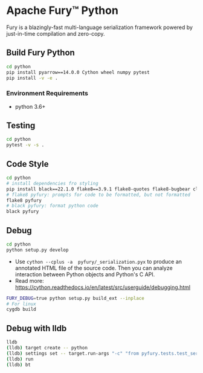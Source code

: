 # Apache Fury™ Python

Fury is a blazingly-fast multi-language serialization framework powered by just-in-time compilation and zero-copy.

## Build Fury Python

```bash
cd python
pip install pyarrow==14.0.0 Cython wheel numpy pytest
pip install -v -e .
```

### Environment Requirements

- python 3.6+

## Testing

```bash
cd python
pytest -v -s .
```

## Code Style

```bash
cd python
# install dependencies fro styling
pip install black==22.1.0 flake8==3.9.1 flake8-quotes flake8-bugbear click==8.0.2
# flake8 pyfury: prompts for code to be formatted, but not formatted
flake8 pyfury
# black pyfury: format python code
black pyfury
```

## Debug

```bash
cd python
python setup.py develop
```

- Use `cython --cplus -a  pyfury/_serialization.pyx` to produce an annotated HTML file of the source code. Then you can
  analyze interaction between Python objects and Python's C API.
- Read more: <https://cython.readthedocs.io/en/latest/src/userguide/debugging.html>

```bash
FURY_DEBUG=true python setup.py build_ext --inplace
# For linux
cygdb build
```

## Debug with lldb
```bash
lldb
(lldb) target create -- python
(lldb) settings set -- target.run-args "-c" "from pyfury.tests.test_serializer import test_enum; test_enum()"
(lldb) run
(lldb) bt
```
